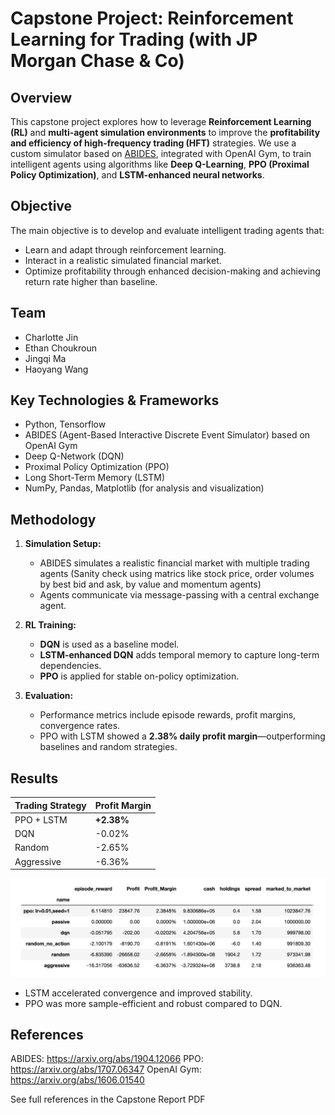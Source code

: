 # Capstone Project: Reinforcement Learning for Trading (with JP Morgan Chase & Co)

##  Overview

This capstone project explores how to leverage **Reinforcement Learning (RL)** and **multi-agent simulation environments** to improve the **profitability and efficiency of high-frequency trading (HFT)** strategies. We use a custom simulator based on [ABIDES](https://github.com/abides-sim/abides), integrated with OpenAI Gym, to train intelligent agents using algorithms like **Deep Q-Learning**, **PPO (Proximal Policy Optimization)**, and **LSTM-enhanced neural networks**.

##  Objective

The main objective is to develop and evaluate intelligent trading agents that:
- Learn and adapt through reinforcement learning.
- Interact in a realistic simulated financial market.
- Optimize profitability through enhanced decision-making and achieving return rate higher than baseline.

##  Team
- Charlotte Jin
- Ethan Choukroun
- Jingqi Ma
- Haoyang Wang

## Key Technologies & Frameworks

- Python, Tensorflow
- ABIDES (Agent-Based Interactive Discrete Event Simulator) based on OpenAI Gym
- Deep Q-Network (DQN)
- Proximal Policy Optimization (PPO)
- Long Short-Term Memory (LSTM)
- NumPy, Pandas, Matplotlib (for analysis and visualization)

## Methodology

1. **Simulation Setup:**
   - ABIDES simulates a realistic financial market with multiple trading agents (Sanity check using matrics like stock price, order volumes by best bid and ask, by value and momentum agents)
   - Agents communicate via message-passing with a central exchange agent.

2. **RL Training:**
   - **DQN** is used as a baseline model.
   - **LSTM-enhanced DQN** adds temporal memory to capture long-term dependencies.
   - **PPO** is applied for stable on-policy optimization.

3. **Evaluation:**
   - Performance metrics include episode rewards, profit margins, convergence rates.
   - PPO with LSTM showed a **2.38% daily profit margin**—outperforming baselines and random strategies.

## Results

| Trading Strategy | Profit Margin |
|------------------|----------------|
| PPO + LSTM       | **+2.38%**     |
| DQN              | -0.02%         |
| Random           | -2.65%         |
| Aggressive       | -6.36%         |

![PPO Performance](./Images/Comparison_for_Different_Trading_Policies.png)

- LSTM accelerated convergence and improved stability.
- PPO was more sample-efficient and robust compared to DQN.

## References
ABIDES: https://arxiv.org/abs/1904.12066
PPO: https://arxiv.org/abs/1707.06347
OpenAI Gym: https://arxiv.org/abs/1606.01540

See full references in the Capstone Report PDF
